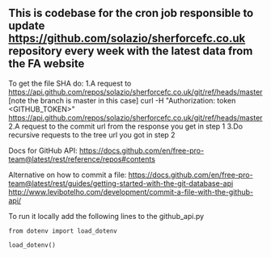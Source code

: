 ## This is codebase for the cron job responsible to update https://github.com/solazio/sherforcefc.co.uk repository every week with the latest data from the FA website

To get the file SHA do:
1.A request to https://api.github.com/repos/solazio/sherforcefc.co.uk/git/ref/heads/master [note the branch is master in this case]
curl -H "Authorization: token <GITHUB_TOKEN>" https://api.github.com/repos/solazio/sherforcefc.co.uk/git/ref/heads/master
2.A request to the commit url from the response you get in step 1
3.Do recursive requests to the tree url you got in step 2


Docs for GitHub API: https://docs.github.com/en/free-pro-team@latest/rest/reference/repos#contents


Alternative on how to commit a file:
https://docs.github.com/en/free-pro-team@latest/rest/guides/getting-started-with-the-git-database-api
http://www.levibotelho.com/development/commit-a-file-with-the-github-api/


To run it locally add the following lines to the github_api.py
```
from dotenv import load_dotenv

load_dotenv()
```
